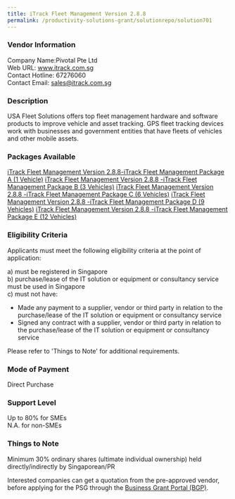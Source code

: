 ```yaml
---
title: iTrack Fleet Management Version 2.8.8
permalink: /productivity-solutions-grant/solutionrepo/solution701
---
```


### Vendor Information
Company Name:Pivotal Pte Ltd <br>Web URL: www.itrack.com.sg <br>Contact Hotline: 67276060 <br>Contact Email: sales@itrack.com.sg <br>

### Description

USA Fleet Solutions offers top fleet management hardware and software products to improve vehicle and asset tracking. GPS fleet tracking devices work with businesses and government entities that have fleets of vehicles and other mobile assets.

### Packages Available

<a href='https://www.gobusiness.gov.sg/images/psg/Desensitised_PIVOTAL_20200188_Annex_3_Part_1.pdf' target='_blank'>iTrack Fleet Management Version 2.8.8-iTrack Fleet Management Package A (1 Vehicle)</a>
<a href='https://www.gobusiness.gov.sg/images/psg/Desensitised_PIVOTAL_20200188_Annex_3_Part_2.pdf' target='_blank'>iTrack Fleet Management Version 2.8.8 -iTrack Fleet Management Package B (3 Vehicles)</a>
<a href='https://www.gobusiness.gov.sg/images/psg/Desensitised_PIVOTAL_20200188_Annex_3_Part_3.pdf' target='_blank'>iTrack Fleet Management Version 2.8.8 -iTrack Fleet Management Package C (6 Vehicles)</a>
<a href='https://www.gobusiness.gov.sg/images/psg/Desensitised_PIVOTAL_20200188_Annex_3_Part_4.pdf' target='_blank'>iTrack Fleet Management Version 2.8.8 -iTrack Fleet Management Package D (9 Vehicles)</a>
<a href='https://www.gobusiness.gov.sg/images/psg/Desensitised_PIVOTAL_20200188_Annex_3_Part_5.pdf' target='_blank'>iTrack Fleet Management Version 2.8.8 -iTrack Fleet Management Package E (12 Vehicles)</a>

### Eligibility Criteria

Applicants must meet the following eligibility criteria at the point of application:

a) must be registered in Singapore <br>
b) purchase/lease of the IT solution or equipment or consultancy service must be used in Singapore <br>
c) must not have:
- Made any payment to a supplier, vendor or third party in relation to the purchase/lease of the IT solution or equipment or consultancy service
- Signed any contract with a supplier, vendor or third party in relation to the purchase/lease of the IT solution or equipment or consultancy service

Please refer to 'Things to Note' for additional requirements.

### Mode of Payment
Direct Purchase

### Support Level
Up to 80% for SMEs <br>
N.A. for non-SMEs

### Things to Note
Minimum 30% ordinary shares (ultimate individual ownership) held directly/indirectly by Singaporean/PR

Interested companies can get a quotation from the pre-approved vendor, before applying for the PSG through the <a target='_blank' href='https://www.businessgrants.gov.sg/'>Business Grant Portal (BGP)</a>.

